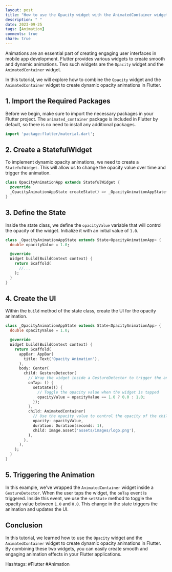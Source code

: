 ```yaml
---
layout: post
title: "How to use the Opacity widget with the AnimatedContainer widget for dynamic opacity animations"
description: " "
date: 2023-09-25
tags: [Animation]
comments: true
share: true
---
```


Animations are an essential part of creating engaging user interfaces in mobile app development. Flutter provides various widgets to create smooth and dynamic animations. Two such widgets are the `Opacity` widget and the `AnimatedContainer` widget.

In this tutorial, we will explore how to combine the `Opacity` widget and the `AnimatedContainer` widget to create dynamic opacity animations in Flutter.

## 1. Import the Required Packages

Before we begin, make sure to import the necessary packages in your Flutter project. The `animated_container` package is included in Flutter by default, so there is no need to install any additional packages.

```dart
import 'package:flutter/material.dart';
```

## 2. Create a StatefulWidget

To implement dynamic opacity animations, we need to create a `StatefulWidget`. This will allow us to change the opacity value over time and trigger the animation.

```dart
class OpacityAnimationApp extends StatefulWidget {
  @override
  _OpacityAnimationAppState createState() => _OpacityAnimationAppState();
}
```

## 3. Define the State

Inside the state class, we define the `opacityValue` variable that will control the opacity of the widget. Initialize it with an initial value of `1.0`.

```dart
class _OpacityAnimationAppState extends State<OpacityAnimationApp> {
  double opacityValue = 1.0;

  @override
  Widget build(BuildContext context) {
    return Scaffold( 
      //...
    );
  }
}
```

## 4. Create the UI

Within the `build` method of the state class, create the UI for the opacity animation.

```dart
class _OpacityAnimationAppState extends State<OpacityAnimationApp> {
  double opacityValue = 1.0;

  @override
  Widget build(BuildContext context) {
    return Scaffold(
      appBar: AppBar(
        title: Text('Opacity Animation'),
      ),
      body: Center(
        child: GestureDetector(
          // Wrap the widget inside a GestureDetector to trigger the animation
          onTap: () {
            setState(() {
              // Toggle the opacity value when the widget is tapped
              opacityValue = opacityValue == 1.0 ? 0.0 : 1.0;
            });
          },
          child: AnimatedContainer(
            // Use the opacity value to control the opacity of the child widget
            opacity: opacityValue,
            duration: Duration(seconds: 1),
            child: Image.asset('assets/images/logo.png'),
          ),
        ),
      ),
    );
  }
}
```

## 5. Triggering the Animation

In this example, we've wrapped the `AnimatedContainer` widget inside a `GestureDetector`. When the user taps the widget, the `onTap` event is triggered. Inside this event, we use the `setState` method to toggle the opacity value between `1.0` and `0.0`. This change in the state triggers the animation and updates the UI.

## Conclusion

In this tutorial, we learned how to use the `Opacity` widget and the `AnimatedContainer` widget to create dynamic opacity animations in Flutter. By combining these two widgets, you can easily create smooth and engaging animation effects in your Flutter applications.

Hashtags: #Flutter #Animation